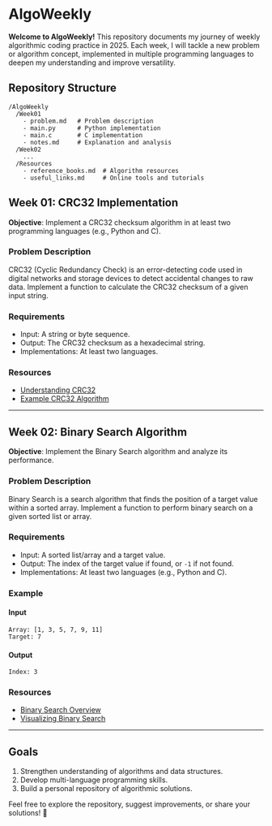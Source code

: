 # AlgoWeekly

**Welcome to AlgoWeekly!** This repository documents my journey of weekly algorithmic coding practice in 2025. Each week, I will tackle a new problem or algorithm concept, implemented in multiple programming languages to deepen my understanding and improve versatility.

## Repository Structure
```
/AlgoWeekly
  /Week01
    - problem.md   # Problem description
    - main.py      # Python implementation
    - main.c       # C implementation
    - notes.md     # Explanation and analysis
  /Week02
    ...
  /Resources
    - reference_books.md  # Algorithm resources
    - useful_links.md     # Online tools and tutorials
```

## Week 01: CRC32 Implementation
**Objective**: Implement a CRC32 checksum algorithm in at least two programming languages (e.g., Python and C).

### Problem Description
CRC32 (Cyclic Redundancy Check) is an error-detecting code used in digital networks and storage devices to detect accidental changes to raw data. Implement a function to calculate the CRC32 checksum of a given input string.

### Requirements
- Input: A string or byte sequence.
- Output: The CRC32 checksum as a hexadecimal string.
- Implementations: At least two languages.

### Resources
- [Understanding CRC32](https://en.wikipedia.org/wiki/Cyclic_redundancy_check)
- [Example CRC32 Algorithm](https://www.ietf.org/rfc/rfc1952.txt)

---

## Week 02: Binary Search Algorithm
**Objective**: Implement the Binary Search algorithm and analyze its performance.

### Problem Description
Binary Search is a search algorithm that finds the position of a target value within a sorted array. Implement a function to perform binary search on a given sorted list or array.

### Requirements
- Input: A sorted list/array and a target value.
- Output: The index of the target value if found, or `-1` if not found.
- Implementations: At least two languages (e.g., Python and C).

### Example
#### Input
```
Array: [1, 3, 5, 7, 9, 11]
Target: 7
```
#### Output
```
Index: 3
```

### Resources
- [Binary Search Overview](https://en.wikipedia.org/wiki/Binary_search_algorithm)
- [Visualizing Binary Search](https://visualgo.net/en/bst)

---

## Goals
1. Strengthen understanding of algorithms and data structures.
2. Develop multi-language programming skills.
3. Build a personal repository of algorithmic solutions.

Feel free to explore the repository, suggest improvements, or share your solutions! 🚀
